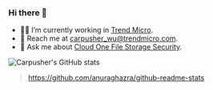### Hi there 👋

- :man_technologist: I’m currently working in [Trend Micro](https://github.com/trendmicro).
- :e-mail: Reach me at carpusher_wu@trendmicro.com.
- :speech_balloon: Ask me about [Cloud One File Storage Security](https://cloudone.trendmicro.com/docs/file-storage-security/what-is-fss/).

![Carpusher's GitHub stats](https://github-readme-stats.vercel.app/api?username=carpusherw&show_icons=true&count_private=true&theme=dark)

> https://github.com/anuraghazra/github-readme-stats
